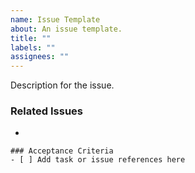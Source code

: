 ```yaml
---
name: Issue Template
about: An issue template.
title: ""
labels: ""
assignees: ""
---
```


Description for the issue.

### Related Issues

-

```[tasklist]
### Acceptance Criteria
- [ ] Add task or issue references here
```
